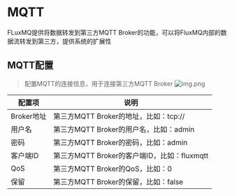 # MQTT
FLuxMQ提供将数据转发到第三方MQTT Broker的功能，可以将FluxMQ内部的数据流转发到第三方，提供系统的扩展性

## MQTT配置
> 配置MQTT的连接信息，用于连接第三方MQTT Broker
![img.png](@site/static/images/gzyq/source/img.png)

| 配置项               | 说明                                                          |
|-------------------|-------------------------------------------------------------|
| Broker地址             | 第三方MQTT Broker的地址，比如：tcp://
| 用户名             | 第三方MQTT Broker的用户名，比如：admin
| 密码             | 第三方MQTT Broker的密码，比如：admin
| 客户端ID             | 第三方MQTT Broker的客户端ID，比如：fluxmqtt
| QoS             | 第三方MQTT Broker的QoS，比如：0
| 保留             | 第三方MQTT Broker的保留，比如：false

